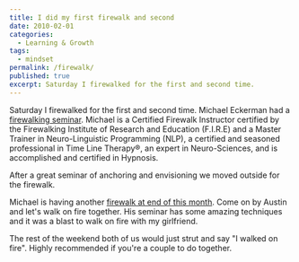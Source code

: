 ```yaml
---
title: I did my first firewalk and second
date: 2010-02-01
categories:
  - Learning & Growth
tags:
  - mindset
permalink: /firewalk/
published: true
excerpt: Saturday I firewalked for the first and second time.
---
```

Saturday I firewalked for the first and second time. Michael Eckerman had a [firewalking seminar](http://firewalkaustin.com/). Michael is a Certified Firewalk Instructor certified by the Firewalking Institute of Research and Education (F.I.R.E) and a Master Trainer in Neuro-Linguistic Programming (NLP), a certified and seasoned professional in Time Line Therapy®, an expert in Neuro-Sciences, and is accomplished and certified in Hypnosis.

After a great seminar of anchoring and envisioning we moved outside for the firewalk.

Michael is having another [firewalk at end of this month](http://firewalkaustin.com/). Come on by Austin and let's walk on fire together. His seminar has some amazing techniques and it was a blast to walk on fire with my girlfriend.

The rest of the weekend both of us would just strut and say "I walked on fire". Highly recommended if you're a couple to do together.